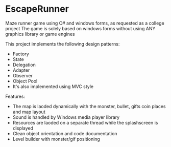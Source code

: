 # EscapeRunner
Maze runner game using C# and windows forms, as requested as a college project
The game is solely based on windows forms without using ANY graphics library or game engines

This project implements the following design patterns:
- Factory
- State
- Delegation
- Adapter
- Observer
- Object Pool
- It's also implemented using MVC style

Features:
- The map is laoded dynamically with the monster, bullet, gifts coin places and map layout
- Sound is handled by Windows media player library
- Resources are laoded on a separate thread while the splashscreen is displayed
- Clean object orientation and code documentation
- Level builder with monster/gif positioning
